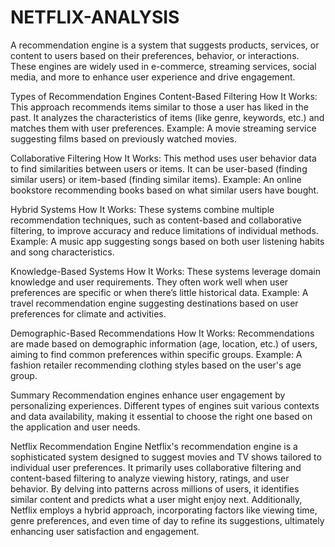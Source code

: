# NETFLIX-ANALYSIS
A recommendation engine is a system that suggests products, services, or content to users based on their preferences, behavior, or interactions. These engines are widely used in e-commerce, streaming services, social media, and more to enhance user experience and drive engagement.

Types of Recommendation Engines
Content-Based Filtering
How It Works: This approach recommends items similar to those a user has liked in the past. It analyzes the characteristics of items (like genre, keywords, etc.) and matches them with user preferences.
Example: A movie streaming service suggesting films based on previously watched movies.

Collaborative Filtering
How It Works: This method uses user behavior data to find similarities between users or items. It can be user-based (finding similar users) or item-based (finding similar items).
Example: An online bookstore recommending books based on what similar users have bought.

Hybrid Systems
How It Works: These systems combine multiple recommendation techniques, such as content-based and collaborative filtering, to improve accuracy and reduce limitations of individual methods.
Example: A music app suggesting songs based on both user listening habits and song characteristics.

Knowledge-Based Systems
How It Works: These systems leverage domain knowledge and user requirements. They often work well when user preferences are specific or when there’s little historical data.
Example: A travel recommendation engine suggesting destinations based on user preferences for climate and activities.

Demographic-Based Recommendations
How It Works: Recommendations are made based on demographic information (age, location, etc.) of users, aiming to find common preferences within specific groups.
Example: A fashion retailer recommending clothing styles based on the user's age group.

Summary
Recommendation engines enhance user engagement by personalizing experiences. Different types of engines suit various contexts and data availability, making it essential to choose the right one based on the application and user needs.

Netflix Recommendation Engine
Netflix's recommendation engine is a sophisticated system designed to suggest movies and TV shows tailored to individual user preferences. It primarily uses collaborative filtering and content-based filtering to analyze viewing history, ratings, and user behavior. By delving into patterns across millions of users, it identifies similar content and predicts what a user might enjoy next. Additionally, Netflix employs a hybrid approach, incorporating factors like viewing time, genre preferences, and even time of day to refine its suggestions, ultimately enhancing user satisfaction and engagement.
